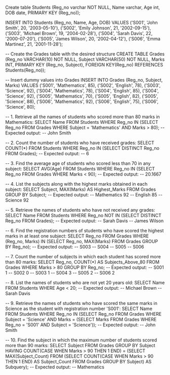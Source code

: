 Create table Students (Reg_no varchar NOT NULL, Name varchar, Age int, DOB date, PRIMARY KEY (Reg_no));

INSERT INTO Students (Reg_no, Name, Age, DOB)
VALUES ('S001', 'John Smith', 20, '2003-05-10'), ('S002', 'Emily Johnson', 21, '2002-09-15'), ('S003', 'Michael Brown', 19, '2004-02-28'), ('S004', 'Sarah Davis', 22, '2000-07-20'), ('S005', 'James Wilson', 20, '2002-04-12'), ('S006', 'Emma Martinez', 21, '2001-11-28');
    
-- Create the Grades table with the desired structure
CREATE TABLE Grades (Reg_no VARCHAR(10) NOT NULL, Subject VARCHAR(50) NOT NULL, Marks INT, PRIMARY KEY (Reg_no, Subject), FOREIGN KEY(Reg_no) REFERENCES Students(Reg_no));

-- Insert dummy values into Grades
INSERT INTO Grades (Reg_no, Subject, Marks) VALUES ('S001', 'Mathematics', 85), ('S002', 'English', 78), ('S003', 'Science', 92), ('S004', 'Mathematics', 78), ('S004', 'English', 85), ('S004', 'Science', 92), ('S005', 'Mathematics', 70), ('S005', 'English', 82), ('S005', 'Science', 88), ('S006', 'Mathematics', 92), ('S006', 'English', 75), ('S006', 'Science', 80);

-- 1. Retrieve all the names of students who scored more than 80 marks in Mathematics:
SELECT Name FROM Students WHERE Reg_no IN (SELECT Reg_no FROM Grades WHERE Subject = 'Mathematics' AND Marks > 80); 
-- Expected output: 
-- John Smith

-- 2. Count the number of students who have received grades:
SELECT COUNT(*) FROM Students WHERE Reg_no IN (SELECT DISTINCT Reg_no FROM Grades); 
-- Expected output: 
-- 6

-- 3. Find the average age of students who scored less than 70 in any subject:
SELECT AVG(Age) FROM Students WHERE Reg_no IN (SELECT Reg_no FROM Grades WHERE Marks < 90); 
-- Expected output: 
-- 20.1667

-- 4. List the subjects along with the highest marks obtained in each subject:
SELECT Subject, MAX(Marks) AS Highest_Marks FROM Grades GROUP BY Subject; 
-- Expected output: 
-- Mathematics 92
-- English 85
-- Science 92

-- 5. Retrieve the names of students who have not received any grades:
SELECT Name FROM Students WHERE Reg_no NOT IN (SELECT DISTINCT Reg_no FROM Grades); 
-- Expected output: 
-- Sarah Davis
-- James Wilson

-- 6. Find the registration numbers of students who have scored the highest marks in at least one subject:
SELECT Reg_no FROM Grades WHERE (Reg_no, Marks) IN (SELECT Reg_no, MAX(Marks) FROM Grades GROUP BY Reg_no); 
-- Expected output: 
-- S003
-- S004
-- S005
-- S006

-- 7. Count the number of subjects in which each student has scored more than 80 marks:
SELECT Reg_no, COUNT(*) AS Subjects_Above_80 FROM Grades WHERE Marks > 80 GROUP BY Reg_no; 
-- Expected output: 
-- S001 1
-- S002 0
-- S003 1
-- S004 3
-- S005 2
-- S006 2

-- 8. List the names of students who are not yet 20 years old:
SELECT Name FROM Students WHERE Age < 20; 
-- Expected output: 
-- Michael Brown
-- Sarah Davis

-- 9. Retrieve the names of students who have scored the same marks in Science as the student with registration number 'S001':
SELECT Name FROM Students WHERE Reg_no IN (SELECT Reg_no FROM Grades WHERE Subject = 'Science' AND Marks = (SELECT Marks FROM Grades WHERE Reg_no = 'S001' AND Subject = 'Science')); 
-- Expected output: 
-- John Smith

-- 10. Find the subject in which the maximum number of students scored more than 90 marks:
SELECT Subject FROM Grades GROUP BY Subject HAVING COUNT(CASE WHEN Marks > 90 THEN 1 END) = (SELECT MAX(Subject_Count) FROM (SELECT COUNT(CASE WHEN Marks > 90 THEN 1 END) AS Subject_Count FROM Grades GROUP BY Subject) AS Subquery); 
-- Expected output: 
-- Mathematics
